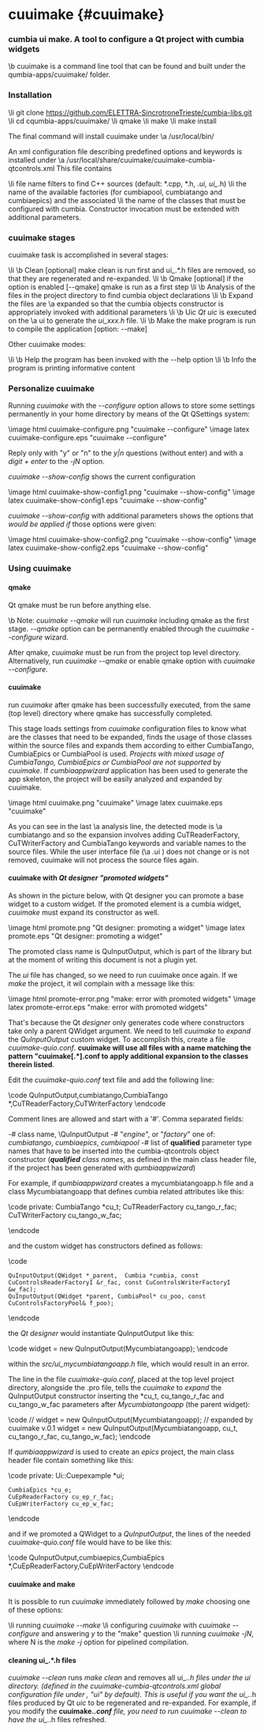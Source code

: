 # cuuimake {#cuuimake}

### cumbia ui make. A tool to configure a Qt project with cumbia widgets

\b cuuimake is a command line tool that can be found and built under the qumbia-apps/cuuimake/ folder.

### Installation

\li git clone https://github.com/ELETTRA-SincrotroneTrieste/cumbia-libs.git
\li cd cqumbia-apps/cuuimake/
\li qmake
\li make
\li make install

The final command will install cuuimake under \a /usr/local/bin/

An xml configuration file describing predefined options and keywords is installed under \a /usr/local/share/cuuimake/cuuimake-cumbia-qtcontrols.xml
This file contains 

\li file name filters to find C++ sources (default: *.cpp, *.h, *.ui, ui_*.h)
\li the name of the available factories (for cumbiapool, cumbiatango and cumbiaepics) and the associated 
\li the name of the classes that must be configured with cumbia. Constructor invocation must be extended with additional parameters.

### cuuimake stages

cuuimake task is accomplished in several stages:

\li \b Clean [optional] make clean is run first and ui_.*.h files are removed, so that they are regenerated and re-expanded.
\li \b Qmake [optional] if the option is enabled [--qmake] qmake is run as a first step
\li \b Analysis of the files in the project directory to find cumbia object declarations
\li \b Expand the files are \a expanded so that the cumbia objects constructor is appropriately invoked with additional parameters
\li \b Uic *Qt uic* is executed on the \a ui to generate the *ui_xxx.h* file.
\li \b Make the make program is run to compile the application [option: --make]

Other cuuimake modes:

\li \b Help the program has been invoked with the --help option
\li \b Info the program is printing informative content

### Personalize cuuimake

Running *cuuimake* with the *--configure* option allows to store some settings permanently in your home directory by means of the Qt QSettings system:

\image html cuuimake-configure.png "cuuimake  --configure"
\image latex cuuimake-configure.eps "cuuimake  --configure"

Reply only with "y" or "n" to the *y|n* questions (without enter) and with a *digit + enter* to the *-jN* option.

*cuuimake --show-config* shows the current configuration

\image html cuuimake-show-config1.png "cuuimake  --show-config"
\image latex cuuimake-show-config1.eps "cuuimake  --show-config"

*cuuimake --show-config* with additional parameters shows the options that <em>would be applied if</em> those options were given:

\image html cuuimake-show-config2.png "cuuimake  --show-config"
\image latex cuuimake-show-config2.eps "cuuimake  --show-config"


### Using cuuimake

#### qmake
Qt qmake must be run before anything else. 

\b Note: *cuuimake --qmake* will run *cuuimake* including qmake as the first stage. *--qmake* option can be permanently enabled through the 
*cuuimake --configure* wizard.

After qmake, *cuuimake* must be run from the project top level directory. Alternatively, run *cuuimake --qmake* or enable qmake option with *cuuimake --configure*.

#### cuuimake

run *cuuimake* after qmake has been successfully executed, from the same (top level) directory where qmake has successfully completed.

This stage loads settings from *cuuimake* configuration files to know what are the classes that need to be expanded, finds the usage of those classes
within the source files and expands them according to either CumbiaTango, CumbiaEpics or CumbiaPool is used. <em>Projects with mixed usage of 
CumbiaTango, CumbiaEpics or CumbiaPool are not supported</em> by *cuuimake*. If *cumbiaappwizard* application has been used to generate the app skeleton, 
the project will be easily analyzed and expanded by cuuimake.


\image html cuuimake.png "cuuimake"
\image latex cuuimake.eps "cuuimake"

As you can see in the last \a analysis line, the detected mode is \a cumbiatango and so the expansion involves adding CuTReaderFactory, CuTWriterFactory and CumbiaTango 
keywords and variable names to the source files. While the user interface file (\a .ui ) does not change or is not removed, cuuimake will not process the source files again.

#### cuuimake with *Qt designer "promoted widgets"*

As shown in the picture below, with Qt designer you can promote a base widget to a custom widget. If the promoted element is a cumbia widget, *cuuimake* must expand its 
constructor as well.

\image html promote.png "Qt designer: promoting a widget"
\image latex promote.eps "Qt designer: promoting a widget"

The promoted class name is QuInputOutput, which is part of the library but at the moment of writing this document is not a plugin yet.

The *ui* file has changed, so we need to run cuuimake once again. If we *make* the project, it wil complain with a message like this:

\image html promote-error.png "make: error with promoted widgets"
\image latex promote-error.eps "make: error with promoted widgets"

That's because the Qt *designer* only generates code where constructors take only a parent QWidget argument. We need to tell *cuuimake* to *expand* the *QuInputOutput* custom
widget. To accomplish this, create a file *cuuimake-quio.conf*. <strong>cuuimake will use all files with a name matching the pattern "cuuimake[.*].conf to apply additional 
expansion to the classes therein listed</strong>.

Edit the *cuuimake-quio.conf* text file and add the following line:

\code
QuInputOutput,cumbiatango,CumbiaTango *,CuTReaderFactory,CuTWriterFactory
\endcode

Comment lines are allowed and start with a '#'. Comma separated fields:

 -# class name, \QuInputOutput
 -# "*engine*", or "*factory*" one of: *cumbiatango*, *cumbiaepics*, *cumbiapool*
 -# list of <strong>qualified</strong> parameter type names that have to be inserted into the cumbia-qtcontrols object constructor
 (*<strong>qualified</strong> class names*, as defined in the main class header file, if the project has been generated with *qumbiaappwizard*)
 
For example, if *qumbiaappwizard* creates a mycumbiatangoapp.h file and a class Mycumbiatangoapp that defines cumbia related attributes like this:

\code
private:
    CumbiaTango *cu_t;
    CuTReaderFactory cu_tango_r_fac;
    CuTWriterFactory cu_tango_w_fac;

\endcode

and the custom widget has constructors defined as follows:

\code

    QuInputOutput(QWidget *_parent,  Cumbia *cumbia, const CuControlsReaderFactoryI &r_fac, const CuControlsWriterFactoryI &w_fac);
    QuInputOutput(QWidget *parent, CumbiaPool* cu_poo, const CuControlsFactoryPool& f_poo);

\endcode

the *Qt designer* would instantiate QuInputOutput like this:

\code
    widget = new QuInputOutput(Mycumbiatangoapp);
\endcode

within the *src/ui_mycumbiatangoapp.h* file, which would result in an error.

The line in the file *cuuimake-quio.conf*, placed at the top level project directory, alongside the .pro file, tells the *cuuimake* to *expand* the QuInputOutput constructor
inserting the *cu_t, cu_tango_r_fac and cu_tango_w_fac parameters after *Mycumbiatangoapp* (the parent widget):

\code
//         widget = new QuInputOutput(Mycumbiatangoapp); // expanded by cuuimake v.0.1
widget = new QuInputOutput(Mycumbiatangoapp, cu_t, cu_tango_r_fac, cu_tango_w_fac);
\endcode

If *qumbiaappwizard* is used to create an *epics* project, the main class header file contain something like this:

\code
private:
    Ui::Cuepexample *ui;

    CumbiaEpics *cu_e;
    CuEpReaderFactory cu_ep_r_fac;
    CuEpWriterFactory cu_ep_w_fac;
\endcode

and if we promoted a QWidget to a *QuInputOutput*, the lines of the needed *cuuimake-quio.conf* file would have to be like this:

\code
QuInputOutput,cumbiaepics,CumbiaEpics *,CuEpReaderFactory,CuEpWriterFactory
\endcode

#### cuuimake and make 

It is possible to run *cuuimake* immediately followed by *make* choosing one of these options:

\li running *cuuimake --make* 
\li configuring *cuuimake* with *cuuimake --configure* and answering *y* to the "make" question
\li running *cuuimake -jN*, where N is the *make -j* option for pipelined compilation.


#### cleaning ui_.*.h files

*cuuimake --clean*  runs *make clean* and removes all ui_.*.h files under the *ui* directory. (defined in the *cuuimake-cumbia-qtcontrols.xml* global configuration file 
under *<srcdirs><uihdir>*, "ui" by default). This is useful if you want the ui_.*.h files produced by Qt *uic* to be regenerated and re-expanded.
For example, if you modify the <strong>cuuimake.*.conf</strong> file, you need to run *cuuimake --clean* to have the ui_.*.h files refreshed.


